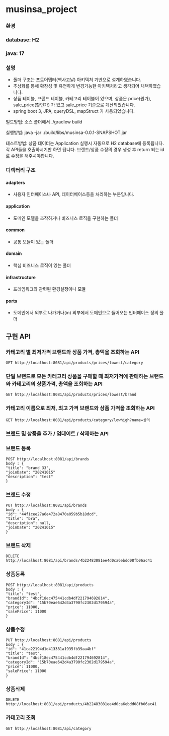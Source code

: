 # musinsa_project

### 환경
### database: H2
### java: 17

### 설명
- 폴더 구조는 포트어댑터(핵사고날) 아키텍처 기반으로 설계하였습니다.
- 추상화를 통해 확장성 및 유연하게 변경가능한 아키텍처라고 생각되어 채택하였습니다.
- 상품 테이블, 브랜드 테이블, 카테고리 테이블이 있으며, 상품은 price(원가), sale_price(할인가) 가 있고 sale_price 기준으로 계산되었습니다.
- spring boot 3, JPA, queryDSL, mapStruct 가 사용되었습니다.

빌드방법: 소스 폴더에서 ./gradlew build 

실행방법: java -jar ./build/libs/musinsa-0.0.1-SNAPSHOT.jar  

테스트방법: 상품 데이터는 Application 실행시 자동으로 H2 database에 등록됩니다. 각 API들을 호출하시기만 하면 됩니다.
브랜드/상품 수정의 경우 생성 후 return 되는 id로 수정을 해주셔야합니다.

### 디렉터리 구조
#### adapters
- 사용자 인터페이스나 API, 데이터베이스등을 처리하는 부분입니다.
#### application
- 도메인 모델을 조작하거나 비즈니스 로직을 구현하는 폴더
#### common
- 공통 모듈이 있는 폴더
#### domain
- 핵심 비즈니스 로직이 있는 폴더
#### infrastructure
- 프레임워크와 관련된 환경설정이나 모듈
#### ports
- 도메인에서 외부로 나가거나(in) 외부에서 도메인으로 들어오는 인터페이스 정의 폴더

## 구현 API
### 카테고리 별 최저가격 브랜드와 상품 가격, 총액을 조회하는 API
```
GET http://localhost:8081/api/products/prices/lowest/category
```
### 단일 브랜드로 모든 카테고리 상품을 구매할 때 최저가격에 판매하는 브랜드와 카테고리의 상품가격, 총액을 조회하는 API
```
GET http://localhost:8081/api/products/prices/lowest/brand
```
### 카테고리 이름으로 최저, 최고 가격 브랜드와 상품 가격을 조회하는 API
```
GET http://localhost:8081/api/products/category/lowhigh?name=상의
```
### 브랜드 및 상품을 추가 / 업데이트 / 삭제하는 API
### 브랜드 등록
```
POST http://localhost:8081/api/brands
body : {
"title": "brand 33",
"joinDate": "20241015"
"description": "test"
}
```
### 브랜드 수정
```
PUT http://localhost:8081/api/brands
body : {
"id": "44f1cee27a6e472a8470a059b5b18dcd",
"title": "bra",
"description": null,
"joinDate": "20241015"
}
```
### 브랜드 삭제
```
DELETE http://localhost:8081/api/brands/4b22483081ee4d0ca6ebdd08fb06ac41
```

### 상품등록
```
POST http://localhost:8081/api/products
body : {
"title": "test",
"brandId": "4bcf18ec475441cdb4df221794692814",
"categoryId": "15b70eae642d4a3790fc2302d179594a",
"price": 11000,
"salePrice": 11000
}
```
### 상품수정
```
PUT http://localhost:8081/api/products
body : {
"id": "41ca22194d1d413381a1935fb39aa4bf"
"title": "test",
"brandId": "4bcf18ec475441cdb4df221794692814",
"categoryId": "15b70eae642d4a3790fc2302d179594a",
"price": 11000,
"salePrice": 11000
}
```
### 상품삭제
```
DELETE http://localhost:8081/api/products/4b22483081ee4d0ca6ebdd08fb06ac41
```
### 카테고리 조회
```
GET http://localhost:8081/api/category
```